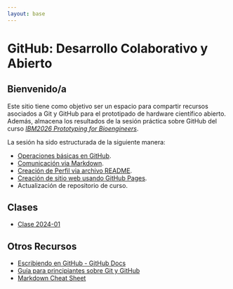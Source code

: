 ```yaml
---
layout: base
---
```

# GitHub: Desarrollo Colaborativo y Abierto



## Bienvenido/a

Este sitio tiene como objetivo ser un espacio para compartir recursos asociados a Git y GitHub para el prototipado de hardware científico abierto. Además, almacena los resultados de la sesión práctica sobre GitHub del curso _[IBM2026 Prototyping for Bioengineers](about.md)_.

La sesión ha sido estructurada de la siguiente manera:

- [Operaciones básicas en GitHub](https://github.com/skills/introduction-to-github).
- [Comunicación via Markdown](https://github.com/skills/communicate-using-markdown).
- [Creación de Perfil via archivo README](https://docs.github.com/en/account-and-profile/setting-up-and-managing-your-github-profile/customizing-your-profile/managing-your-profile-readme).
- [Creación de sitio web usando GitHub Pages](https://github.com/skills/github-pages).
- Actualización de repositorio de curso.

## Clases

- [Clase 2024-01](class_2024_01.md)

## Otros Recursos

- [Escribiendo en GitHub - GitHub Docs](https://docs.github.com/en/get-started/writing-on-github)
- [Guía para principiantes sobre Git y GitHub](https://www.freecodecamp.org/news/the-beginners-guide-to-git-github/)
- [Markdown Cheat Sheet](https://www.markdownguide.org/cheat-sheet/)

